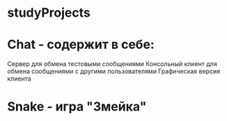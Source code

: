 # studyProjects
# Chat - содержит в себе:
Сервер для обмена тестовыми сообщениями
Консольный клиент для обмена сообщениями с другими пользователями
Графическая версия клиента

# Snake - игра "Змейка"
